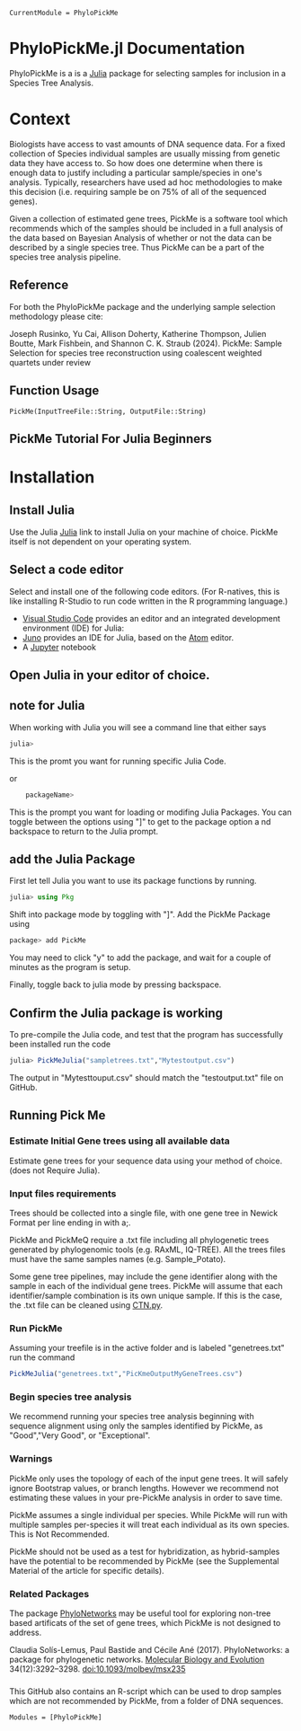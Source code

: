 

```@meta
CurrentModule = PhyloPickMe
```
# PhyloPickMe.jl Documentation


PhyloPickMe is a is a [Julia](http://julialang.org) package for selecting samples
for inclusion in a Species Tree Analysis.

# Context
Biologists have access to vast amounts of DNA sequence data.  For a fixed collection of Species individual samples
are usually missing from genetic data they have access to. So how does one determine when there is enough data
to justify including a particular sample/species in one's analysis.  Typically, researchers have used ad hoc methodologies to
make this decision (i.e. requiring sample be on 75% of all of the sequenced genes).  

Given a collection of estimated gene trees, PickMe is a software tool which recommends which of the samples should be included in
a full analysis of the data based on Bayesian Analysis of whether or not the data can be described by a single species tree.  Thus PickMe can be a part of the species tree analysis pipeline.

## Reference
For both the PhyloPickMe package and the underlying sample selection methodology please cite:

Joseph Rusinko, Yu Cai, Allison Doherty, Katherine Thompson, Julien Boutte, Mark Fishbein, and Shannon C. K. Straub (2024).
  PickMe: Sample Selection for species tree reconstruction using coalescent weighted quartets
  under review
 


## Function Usage
```
PickMe(InputTreeFile::String, OutputFile::String)
```
## PickMe Tutorial For Julia Beginners


# Installation 

## Install Julia
Use the Julia  [Julia](http://julialang.org) link to install Julia on your machine of choice.  PickMe itself is not dependent on your operating system.

## Select a code editor

Select and install one of the following code editors.  (For R-natives, this is like installing R-Studio to run code written in the 
R programming language.)

- [Visual Studio Code](https://code.visualstudio.com) provides an editor
  and an integrated development environment (IDE) for Julia: 
- [Juno](http://junolab.org) provides an IDE for Julia,
  based on the [Atom](http://atom.io/) editor.
- A [Jupyter](http://jupyter.org) notebook


## Open Julia in your editor of choice.

## note for Julia
When working with Julia you will see a command line that either says

```julia
julia>
```
This is the promt you want for running specific Julia Code.

or
```julia
    packageName>
```

This is the prompt you want for loading or modifing Julia Packages.   You can toggle between the options using "]" to get to the package option a
nd backspace to return to the Julia prompt.

## add the Julia Package
First let tell Julia you want to use its package functions by running.
```julia
julia> using Pkg
```
Shift into package mode by toggling with "]".  Add the PickMe Package using 
```julia
package> add PickMe
```

You may need to click "y" to add the package, and wait for a couple of minutes as the program is setup.

Finally, toggle back to julia mode by pressing backspace.

## Confirm the Julia package is working
To pre-compile the Julia code, and test that the program has successfully been installed run the code
```julia
julia> PickMeJulia("sampletrees.txt","Mytestoutput.csv")
```

The output in "Mytesttouput.csv" should match the "testoutput.txt" file on GitHub.

## Running Pick Me


### Estimate Initial Gene trees using all available data
Estimate gene trees for your sequence data using your method of choice. (does not Require Julia). 

### Input files requirements

Trees should be collected into a single file, with one gene tree in Newick Format per line ending in with a;.

PickMe and PickMeQ require a .txt file including all phylogenetic trees generated by phylogenomic tools (e.g. RAxML, IQ-TREE). All the trees files must have the same samples names (e.g. Sample_Potato). 

Some gene tree pipelines, may include the gene identifier along with the sample in each of the individual gene trees.  PickMe will assume that each identifier/sample combination is its own unique sample. If this is the case, the .txt file can be cleaned using [CTN.py](https://github.com/juboutte?tab=repositories).

### Run PickMe
Assuming your treefile is in the active folder and is labeled "genetrees.txt" run the command
```julia
PickMeJulia("genetrees.txt","PicKmeOutputMyGeneTrees.csv")
```

### Begin species tree analysis
We recommend running your species tree analysis beginning with sequence alignment using only the
samples identified by PickMe, as "Good","Very Good", or "Exceptional".




### Warnings
PickMe only uses the topology of each of the input gene trees.  It will safely ignore Bootstrap values, or branch lengths.  However we recommend 
not estimating these values in your pre-PickMe analysis in order to save time. 

PickMe assumes a single individual per species.  While PickMe will run with multiple samples per-species it will  treat each individual as its own species.  This is Not Recommended.

PickMe should not be used as a test for hybridization, as hybrid-samples have the potential to be recommended by PickMe (see the Supplemental Material of the article for specific details).

### Related Packages
The package [PhyloNetworks](https://juliaphylo.github.io/PhyloNetworks.jl/dev/) may be useful tool for exploring non-tree based artificats of the set of gene trees, which PickMe is not designed to address.

Claudia Solís-Lemus, Paul Bastide and Cécile Ané (2017).
  PhyloNetworks: a package for phylogenetic networks.
  [Molecular Biology and Evolution](https://academic.oup.com/mbe/article/doi/10.1093/molbev/msx235/4103410/PhyloNetworks-a-package-for-phylogenetic-networks?guestAccessKey=230afceb-df28-4160-832d-aa7c73f86369)
  34(12):3292–3298.
  [doi:10.1093/molbev/msx235](https://doi.org/10.1093/molbev/msx235)

###
This GitHub also contains an R-script which can be used to drop samples which are not recommended by PickMe, from a folder of DNA sequences.


```@autodocs
Modules = [PhyloPickMe]
```
